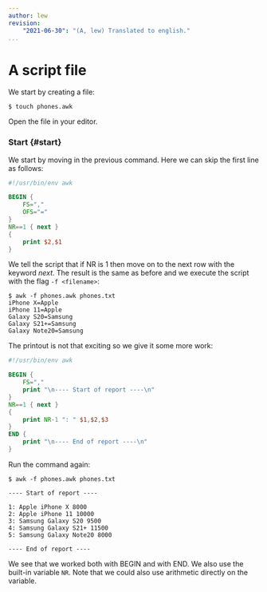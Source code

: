 ```yaml
---
author: lew
revision:
    "2021-06-30": "(A, lew) Translated to english."
...
```

A script file
=======================

We start by creating a file:

```
$ touch phones.awk
```

Open the file in your editor.



### Start {#start}

We start by moving in the previous command. Here we can skip the first line as follows:

```awk
#!/usr/bin/env awk

BEGIN {
    FS=","
    OFS="="
}
NR==1 { next }
{
    print $2,$1
}
```

We tell the script that if NR is 1 then move on to the next row with the keyword *next*. The result is the same as before and we execute the script with the flag `-f <filename>`:

```
$ awk -f phones.awk phones.txt
iPhone X=Apple
iPhone 11=Apple
Galaxy S20=Samsung
Galaxy S21+=Samsung
Galaxy Note20=Samsung
```

The printout is not that exciting so we give it some more work:

```awk
#!/usr/bin/env awk

BEGIN {
    FS=","
    print "\n---- Start of report ----\n"
}
NR==1 { next }
{
    print NR-1 ": " $1,$2,$3
}
END {
    print "\n---- End of report ----\n"
}
```

Run the command again:

```
$ awk -f phones.awk phones.txt

---- Start of report ----

1: Apple iPhone X 8000
2: Apple iPhone 11 10000
3: Samsung Galaxy S20 9500
4: Samsung Galaxy S21+ 11500
5: Samsung Galaxy Note20 8000

---- End of report ----

```

We see that we worked both with BEGIN and with END. We also use the built-in variable `NR`. Note that we could also use arithmetic directly on the variable.
